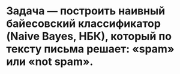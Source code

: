 # **Задача** — построить наивный байесовский классификатор (Naive Bayes, НБК), который по тексту письма решает: «spam» или «not spam».
